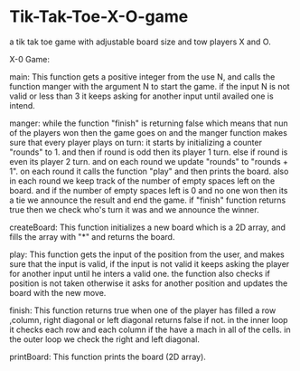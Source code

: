 # Tik-Tak-Toe-X-O-game
a tik tak toe game with adjustable board size and tow players X and O.

X-0 Game:

main:
    This function gets a positive integer from the use N, and calls the function manger with the argument N to start
    the game.
    if the input N is not valid or less than 3 it keeps asking for another input until availed one is intend.

manger:
    while the function "finish" is returning false which means that nun of the players won then the game goes on
    and the manger function makes sure that every player plays on turn:
        it  starts by initializing  a counter "rounds" to  1.
        and then if round is odd then its player 1 turn.
        else if round is even its player 2 turn.
        and on each round we update "rounds" to "rounds + 1".
        on each round it calls the function "play" and then prints the board.
        also in each round we keep track of the number of empty spaces left on the board.
        and if the number of empty spaces left is 0 and no one won then its a tie we announce the result and end the game.
    if "finish" function returns true then we check who's turn it was and we announce the winner.


createBoard:
    This function initializes a new board which is a 2D array, and fills the array with "*"
    and returns the board.

play:
    This function gets the input of the position from the user, and makes sure that the input is valid,
    if the input is not valid it keeps asking the player for another input until he inters a valid one.
    the function also checks if position is not taken otherwise it asks for another position and updates
    the board with the new move.

finish:
    This function returns true when one of the player has filled a row ,column, right diagonal or left diagonal
    returns false if not.
    in the inner loop it checks each row and each column if the have a mach in all of the cells.
    in the outer loop we check the right and left diagonal.

printBoard:
     This function prints the board (2D array).
